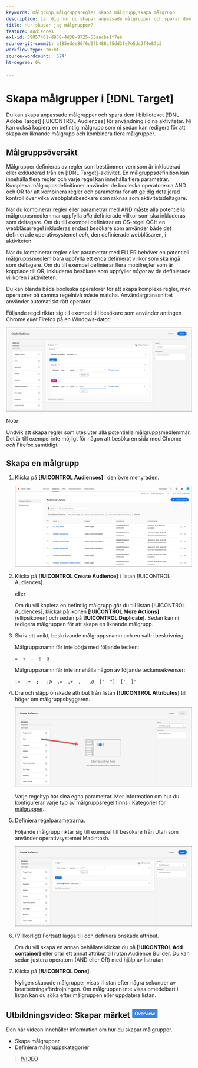 ```yaml
---
keywords: målgrupp;målgruppsregler;skapa målgrupp;skapa målgrupp
description: Lär dig hur du skapar anpassade målgrupper och sparar dem i biblioteket  [!DNL Adobe Target] [!UICONTROL Audiences] för användning i aktiviteter.
title: Hur skapar jag målgrupper?
feature: Audiences
exl-id: 59057461-d958-4d38-9725-53aacbe1f7eb
source-git-commit: a185edee86f6d07b488cf5dd3fe7e5dc3f4e87b3
workflow-type: tm+mt
source-wordcount: '524'
ht-degree: 0%

---
```


# Skapa målgrupper i [!DNL Target]

Du kan skapa anpassade målgrupper och spara dem i biblioteket [!DNL Adobe Target] [!UICONTROL Audiences] för användning i dina aktiviteter. Ni kan också kopiera en befintlig målgrupp som ni sedan kan redigera för att skapa en liknande målgrupp och kombinera flera målgrupper.

## Målgruppsöversikt

Målgrupper definieras av regler som bestämmer vem som är inkluderad eller exkluderad från en [!DNL Target]-aktivitet. En målgruppsdefinition kan innehålla flera regler och varje regel kan innehålla flera parametrar. Komplexa målgruppsdefinitioner använder de booleska operatorerna AND och OR för att kombinera regler och parametrar för att ge dig detaljerad kontroll över vilka webbplatsbesökare som räknas som aktivitetsdeltagare.

När du kombinerar regler eller parametrar med AND måste alla potentiella målgruppsmedlemmar uppfylla *alla* definierade villkor som ska inkluderas som deltagare. Om du till exempel definierar en OS-regel OCH en webbläsarregel inkluderas endast besökare som använder både det definierade operativsystemet *och*, den definierade webbläsaren, i aktiviteten.

När du kombinerar regler eller parametrar med ELLER behöver en potentiell målgruppsmedlem bara uppfylla ett enda definierat villkor som ska ingå som deltagare. Om du till exempel definierar flera mobilregler som är kopplade till OR, inkluderas besökare som uppfyller *något* av de definierade villkoren i aktiviteten.

Du kan blanda båda booleska operatorer för att skapa komplexa regler, men operatorer på samma regelnivå måste matcha. Användargränssnittet använder automatiskt rätt operator.

Följande regel riktar sig till exempel till besökare som använder antingen Chrome *eller* Firefox på en Windows-dator:

![Skapa målgrupp](assets/audience_create.png)

>[!NOTE]
>
>Undvik att skapa regler som utesluter alla potentiella målgruppsmedlemmar. Det är till exempel inte möjligt för någon att besöka en sida med Chrome *och* Firefox samtidigt.

## Skapa en målgrupp

1. Klicka på **[!UICONTROL Audiences]** i den övre menyraden.

   ![audiences_list image](assets/audiences_list.png)

1. Klicka på **[!UICONTROL Create Audience]** i listan [!UICONTROL Audiences].

   eller

   Om du vill kopiera en befintlig målgrupp går du till listan [!UICONTROL Audiences], klickar på ikonen **[!UICONTROL More Actions]** (ellipsikonen) och sedan på **[!UICONTROL Duplicate]**. Sedan kan ni redigera målgruppen för att skapa en liknande målgrupp.

1. Skriv ett unikt, beskrivande målgruppsnamn och en valfri beskrivning.

   Målgruppsnamn får inte börja med följande tecken:

   `=  +  -  !  @`

   Målgruppsnamn får inte innehålla någon av följande teckensekvenser:

   `;=  ;+  ;-  ;@  ,=  ,+  ,-  ,@  ["  "]  ['  ]'`

1. Dra och släpp önskade attribut från listan **[!UICONTROL Attributes]** till höger om målgruppsbyggaren.

   ![Dra och släpp attribut](assets/drag-attribute.png)

   Varje regeltyp har sina egna parametrar. Mer information om hur du konfigurerar varje typ av målgruppsregel finns i [Kategorier för målgrupper](/help/main/c-target/c-audiences/c-target-rules/target-rules.md#concept_E3A77E42F1644503A829B5107B20880D).

1. Definiera regelparametrarna.

   Följande målgrupp riktar sig till exempel till besökare från Utah som använder operativsystemet Macintosh.

   ![Utah/Macintosh-målgrupp](assets/adience-builder.png)

1. (Villkorligt) Fortsätt lägga till och definiera önskade attribut.

   Om du vill skapa en annan behållare klickar du på **[!UICONTROL Add container]** eller drar ett annat attribut till rutan Audience Builder. Du kan sedan justera operatorn (AND eller OR) med hjälp av listrutan.

1. Klicka på **[!UICONTROL Done]**.

   Nyligen skapade målgrupper visas i listan efter några sekunder av bearbetningsfördröjningen. Om målgruppen inte visas omedelbart i listan kan du söka efter målgruppen eller uppdatera listan.

## Utbildningsvideo: Skapar märket ![Översikt](/help/main/assets/overview.png)

Den här videon innehåller information om hur du skapar målgrupper.

* Skapa målgrupper
* Definiera målgruppskategorier

>[!VIDEO](https://video.tv.adobe.com/v/17392)
